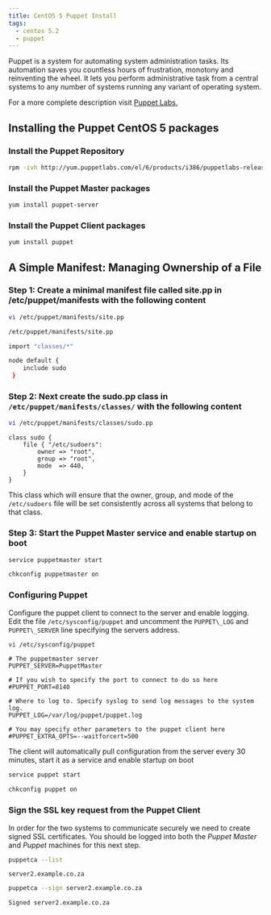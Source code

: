 ```yaml
---
title: CentOS 5 Puppet Install
tags:
  - centos 5.2
  - puppet
---
```

Puppet is a system for automating system administration tasks. Its automation saves you countless hours of frustration, monotony and reinventing the wheel. It lets you perform administrative task from a central systems to any number of systems running any variant of operating system.

For a more complete description visit [Puppet Labs.](http://reductivelabs.com/trac/puppet/wiki/AboutPuppet)

## Installing the Puppet CentOS 5 packages

### Install the Puppet Repository

```bash
rpm -ivh http://yum.puppetlabs.com/el/6/products/i386/puppetlabs-release-6-7.noarch.rpm
```

### Install the Puppet Master packages

```bash
yum install puppet-server
```

### Install the Puppet Client packages

```bash
yum install puppet
```

## A Simple Manifest: Managing Ownership of a File

### Step 1: Create a minimal manifest file called site.pp in /etc/puppet/manifests with the following content

```bash
vi /etc/puppet/manifests/site.pp
```

```bash
/etc/puppet/manifests/site.pp

import "classes/*"

node default {
    include sudo
 }
```

### Step 2: Next create the sudo.pp class in `/etc/puppet/manifests/classes/` with the following content

```bash
vi /etc/puppet/manifests/classes/sudo.pp
```

```kbd
class sudo {
    file { "/etc/sudoers":
        owner => "root",
        group => "root",
        mode  => 440,
    }
}
```

This class which will ensure that the owner, group, and mode of the `/etc/sudoers` file will be set consistently across all systems that belong to that class.

### Step 3: Start the Puppet Master service and enable startup on boot

```bash
service puppetmaster start
```

```bash
chkconfig puppetmaster on
```

### Configuring Puppet

Configure the puppet client to connect to the server and enable logging. Edit the file `/etc/sysconfig/puppet` and uncomment the `PUPPET\_LOG` and `PUPPET\_SERVER` line specifying the servers address.

```bash
vi /etc/sysconfig/puppet
```

```kdb
# The puppetmaster server
PUPPET_SERVER=PuppetMaster

# If you wish to specify the port to connect to do so here
#PUPPET_PORT=8140

# Where to log to. Specify syslog to send log messages to the system log.
PUPPET_LOG=/var/log/puppet/puppet.log

# You may specify other parameters to the puppet client here
#PUPPET_EXTRA_OPTS=--waitforcert=500
```

The client will automatically pull configuration from the server every 30 minutes, start it as a service and enable startup on boot

```bash
service puppet start
```

```bash
chkconfig puppet on
```

### Sign the SSL key request from the Puppet Client

In order for the two systems to communicate securely we need to create signed SSL certificates. You should be logged into both the _Puppet Master_ and _Puppet_ machines for this next step.

```bash
puppetca --list
```

```kbd
server2.example.co.za
```

```bash
puppetca --sign server2.example.co.za
```

```kbd
Signed server2.example.co.za
```
